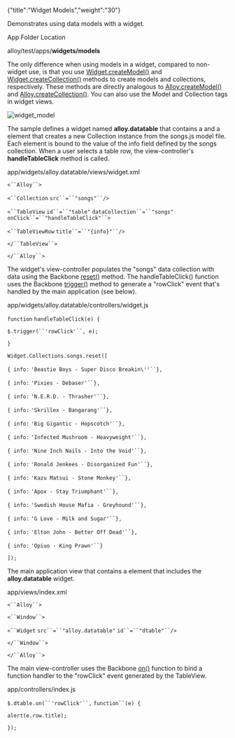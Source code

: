 {"title":"Widget Models","weight":"30"}

Demonstrates using data models with a widget.

App Folder Location

alloy/test/apps/**widgets/models**

The only difference when using models in a widget, compared to non-widget use, is that you use [Widget.createModel()](#!/api/Alloy.Widget-method-createModel) and [Widget.createCollection()](#!/api/Alloy.Widget-method-createCollection) methods to create models and collections, respectively. These methods are directly analogous to [Alloy.createModel()](#!/api/Alloy-method-createModel) and [Alloy.createCollection()](#!/api/Alloy-method-createCollection). You can also use the Model and Collection tags in widget views.

![widget_model](/Images/appc/download/attachments/41845787/widget_model.png)

The sample defines a widget named **alloy.datatable** that contains a <TableView/> and a <Collection/> element that creates a new Collection instance from the songs.js model file. Each <TableViewRow/> element is bound to the value of the info field defined by the songs collection. When a user selects a table row, the view-controller's **handleTableClick** method is called.

app/widgets/alloy.datatable/views/widget.xml

`<``Alloy``>`

`<``Collection`  `src``=``"songs"``/>`

`<``TableView`  `id``=``"table"`  `dataCollection``=``"songs"`  `onClick``=``"handleTableClick"``>`

`<``TableViewRow`  `title``=``"{info}"``/>`

`</``TableView``>`

`</``Alloy``>`

The widget's view-controller populates the "songs" data collection with data using the Backbone [reset()](http://docs.appcelerator.com/backbone/0.9.2/#Collection-reset) method. The handleTableClick() function uses the Backbone [trigger()](http://docs.appcelerator.com/backbone/0.9.2/#Events-trigger) method to generate a "rowClick" event that's handled by the main application (see below).

app/widgets/alloy.datatable/controllers/widget.js

`function` `handleTableClick(e) {`

`$.trigger(``'rowClick'``, e);`

`}`

`Widget.Collections.songs.reset([`

`{ info:` `'Beastie Boys - Super Disco Breakin\''``},`

`{ info:` `'Pixies - Debaser'``},`

`{ info:` `'N.E.R.D. - Thrasher'``},`

`{ info:` `'Skrillex - Bangarang'``},`

`{ info:` `'Big Gigantic - Hopscotch'``},`

`{ info:` `'Infected Mushroom - Heavyweight'``},`

`{ info:` `'Nine Inch Nails - Into the Void'``},`

`{ info:` `'Ronald Jenkees - Disorganized Fun'``},`

`{ info:` `'Kazu Matsui - Stone Monkey'``},`

`{ info:` `'Apox - Stay Triumphant'``},`

`{ info:` `'Swedish House Mafia - Greyhound'``},`

`{ info:` `'G Love - Milk and Sugar'``},`

`{ info:` `'Elton John - Better Off Dead'``},`

`{ info:` `'Opiuo - King Prawn'``}`

`]);`

The main application view that contains a <Widget/> element that includes the **alloy.datatable** widget.

app/views/index.xml

`<``Alloy``>`

`<``Window``>`

`<``Widget`  `src``=``"alloy.datatable"`  `id``=``"dtable"``/>`

`</``Window``>`

`</``Alloy``>`

The main view-controller uses the Backbone [on()](http://docs.appcelerator.com/backbone/0.9.2/#Events-on) function to bind a function handler to the "rowClick" event generated by the TableView.

app/controllers/index.js

`$.dtable.on(``'rowClick'``,` `function``(e) {`

`alert(e.row.title);`

`});`
